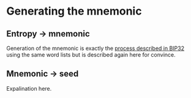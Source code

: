 # Generating the mnemonic

## Entropy -> mnemonic

Generation of the mnemonic is exactly the [process described in BIP32](https://github.com/bitcoin/bips/blob/master/bip-0039.mediawiki#generating-the-mnemonic) using the same word lists but is described again here for convince.

## Mnemonic -> seed

Expalination here.

